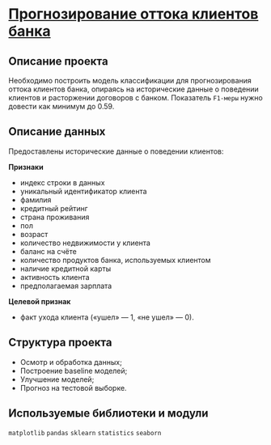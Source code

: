# [Прогнозирование оттока клиентов банка](https://nbviewer.org/github/vlad-rodionov/Y.Practicum/blob/main/02_supervised_learning/02_project.ipynb)

## Описание проекта

Необходимо построить модель классификации для прогнозирования оттока клиентов банка, опираясь на исторические данные о поведении клиентов и расторжении договоров с банком. Показатель `F1-меры` нужно довести как минимум до 0.59.

## Описание данных

Предоставлены исторические данные о поведении клиентов: 

**Признаки**
- индекс строки в данных
- уникальный идентификатор клиента
- фамилия
- кредитный рейтинг
- страна проживания
- пол
- возраст
- количество недвижимости у клиента
- баланс на счёте
- количество продуктов банка, используемых клиентом
- наличие кредитной карты
- активность клиента
- предполагаемая зарплата

**Целевой признак**
- факт ухода клиента («ушел» — 1, «не ушел» — 0).

## Структура проекта
* Осмотр и обработка данных;
* Построение baseline моделей;
* Улучшение моделей;
* Прогноз на тестовой выборке.

## Используемые библиотеки и модули
`matplotlib` `pandas` `sklearn` `statistics` `seaborn`
